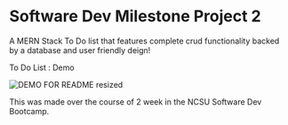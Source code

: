 
# Software Dev Milestone Project 2

A MERN Stack To Do list that features complete crud functionality backed by a database and user friendly deign!




To Do List : Demo

![DEMO FOR README resized](https://user-images.githubusercontent.com/46231725/204713835-4473d582-f266-4a13-93e9-cf2d76df77d6.gif)

This was made over the course of 2 week in the NCSU Software Dev Bootcamp.

